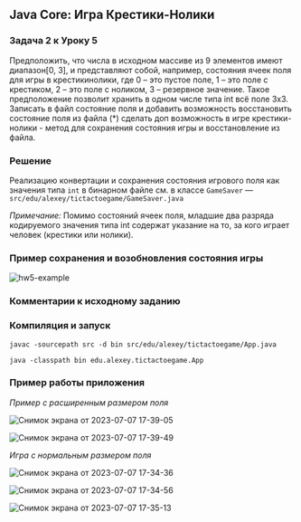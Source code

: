 ## Java Core: Игра Крестики-Нолики

### Задача 2 к Уроку 5

Предположить, что числа в исходном массиве из 9 элементов имеют диапазон[0, 3], и представляют собой, например, состояния ячеек поля для игры в крестикинолики, где 0 – это пустое поле, 1 – это поле с крестиком, 2 – это поле с ноликом, 3 – резервное значение. Такое предположение позволит хранить в одном числе типа int всё поле 3х3. Записать в файл состояние поля и добавить возможность восстановить состояние поля из файла (*) сделать доп возможность в игре крестики-нолики - метод для сохранения состояния игры и восстановление из файла.

### Решение

Реализацию конвертации и сохранения состояния игрового поля как значения
типа `int` в бинарном файле см.
в классе `GameSaver` &mdash; `src/edu/alexey/tictactoegame/GameSaver.java`

*Примечание:* Помимо состояний ячеек поля, младшие два разряда кодируемого
значения типа int содержат указание на то, за кого играет человек
(крестики или нолики).

### Пример сохранения и возобновления состояния игры

![hw5-example](https://gitflic.ru/project/leoxander/java-core-tic-tac-toe/blob/raw?file=images%2Fhw5-example.png&commit=eb893d709c85223c973a50be3ac65291ed4d8d0e)

### Комментарии к исходному заданию

### Компиляция и запуск

	javac -sourcepath src -d bin src/edu/alexey/tictactoegame/App.java

	java -classpath bin edu.alexey.tictactoegame.App

### Пример работы приложения

*Пример с расширенным размером поля*

![Снимок экрана от 2023-07-07 17-39-05](https://github.com/alexeycoder/java-core-tic-tac-toe/assets/109767480/024a5158-8d52-4ee9-a988-aa6353b7c20d)

![Снимок экрана от 2023-07-07 17-39-49](https://github.com/alexeycoder/java-core-tic-tac-toe/assets/109767480/a70aadaf-9a05-4690-ba6d-741f006937f0)

*Игра с нормальным размером поля*

![Снимок экрана от 2023-07-07 17-34-36](https://github.com/alexeycoder/java-core-tic-tac-toe/assets/109767480/3135de26-179f-4019-a150-15f4ca15536d)

![Снимок экрана от 2023-07-07 17-34-56](https://github.com/alexeycoder/java-core-tic-tac-toe/assets/109767480/9bebd4e9-42e1-4eb2-b4e6-189bea0adf81)

![Снимок экрана от 2023-07-07 17-35-13](https://github.com/alexeycoder/java-core-tic-tac-toe/assets/109767480/99022a9f-7056-4e56-b521-714b2538941f)
